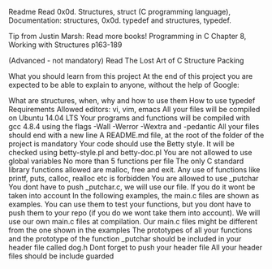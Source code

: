 Readme
Read 0x0d. Structures, struct (C programming language), Documentation: structures, 0x0d. typedef and structures, typedef.

Tip from Justin Marsh: Read more books! Programming in C Chapter 8, Working with Structures p163-189

(Advanced - not mandatory) Read The Lost Art of C Structure Packing

What you should learn from this project
At the end of this project you are expected to be able to explain to anyone, without the help of Google:

What are structures, when, why and how to use them
How to use typedef
Requirements
Allowed editors: vi, vim, emacs
All your files will be compiled on Ubuntu 14.04 LTS
Your programs and functions will be compiled with gcc 4.8.4 using the flags -Wall -Werror -Wextra and -pedantic
All your files should end with a new line
A README.md file, at the root of the folder of the project is mandatory
Your code should use the Betty style. It will be checked using betty-style.pl and betty-doc.pl
You are not allowed to use global variables
No more than 5 functions per file
The only C standard library functions allowed are malloc, free and exit. Any use of functions like printf, puts, calloc, realloc etc is forbidden
You are allowed to use _putchar
You dont have to push _putchar.c, we will use our file. If you do it wont be taken into account
In the following examples, the main.c files are shown as examples. You can use them to test your functions, but you dont have to push them to your repo (if you do we wont take them into account). We will use our own main.c files at compilation. Our main.c files might be different from the one shown in the examples
The prototypes of all your functions and the prototype of the function _putchar should be included in your header file called dog.h
Dont forget to push your header file
All your header files should be include guarded